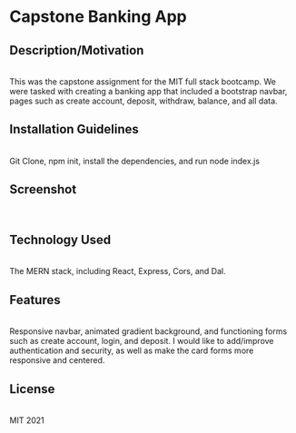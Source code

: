 <h1>Capstone Banking App</h1>

<h2>Description/Motivation</h2> <br>
This was the capstone assignment for the MIT full stack bootcamp. We were tasked with creating a banking app that included a bootstrap navbar, pages such as create account, deposit, withdraw, balance, and all data.

<h2>Installation Guidelines</h2> <br>
Git Clone, npm init, install the dependencies, and run node index.js

<h2>Screenshot</h2> <br>
<a href="{https://youtu.be/jh2oqB8DBAU}" title="Short video displaying some functionality."></a>


<h2>Technology Used</h2> <br>
The MERN stack, including React, Express, Cors, and Dal.

<h2>Features</h2> <br>
Responsive navbar, animated gradient background, and functioning forms such as create account, login, and deposit. I would like to add/improve authentication and security, as well as make the card forms more responsive and centered. 

<h2>License</h2> <br>
MIT 2021
